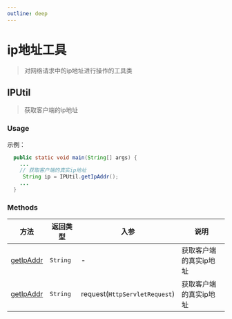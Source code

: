 ```yaml
---
outline: deep
---
```


# ip地址工具

> 对网络请求中的ip地址进行操作的工具类

## IPUtil

> 获取客户端的ip地址

### Usage

示例：

```java
  public static void main(String[] args) {
    ...
    // 获取客户端的真实ip地址
     String ip = IPUtil.getIpAddr();
    ...
  }
```

### Methods

| 方法 | 返回类型 | 入参 | 说明 |
|---|---|---|---|
| [getIpAddr](https://github.com/elonehoo/benewy-template/blob/main/project/basic/src/main/java/com/beneway/basic/utils/IPUtil.java#L24) | `String` | - | 获取客户端的真实ip地址 |
| [getIpAddr](https://github.com/elonehoo/benewy-template/blob/main/project/basic/src/main/java/com/beneway/basic/utils/irs/CreditDataUtils.java#L32) | `String` | request(`HttpServletRequest`) | 获取客户端的真实ip地址 |
